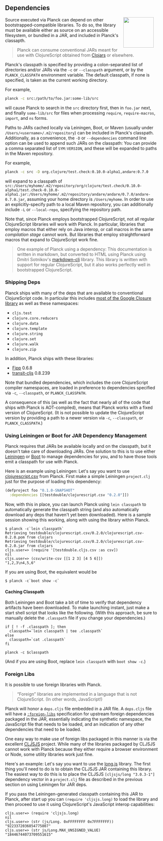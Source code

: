## Dependencies

<img width="100" align="right" style="margin: 0ex 1em" src="img/dependencies.jpg">
Source executed via Planck can depend on other bootstrapped-compatible libraries. To do so, the library must be available either as source on an accessible filesystem, or bundled in a JAR, and included in Planck's classapth.

> Planck can consume conventional JARs meant for use with ClojureScript obtained from [Clojars](https://clojars.org) or elsewhere.

Planck's classpath is specified by providing a colon-separated list of directories and/or JARs via the `-c` or `-​-​classpath` argument, or by the `PLANCK_CLASSPATH` environment variable. The default classpath, if none is specified, is taken as the current working directory.

For example,

```sh
planck -c src:/path/to/foo.jar:some-lib/src
```

will cause Planck to search in the `src` directory first, then in `foo.jar` next, and finally `some-lib/src` for files when processing `require`, `require-macros`, `import`, and `ns` forms.

Paths to JARs cached locally via Leiningen, Boot, or Maven (usually under `/Users/<username>/.m2/repository`) can be included in Planck's classpath. Additionally, as a convenience, the `-D` or `-​-​dependencies` command line option can be used to append such JARs on the classpath: You can provide a comma separated list of `SYM:VERSION`, and these will be expanded to paths in the Maven repository.

For example,

```sh
planck -c src -D org.clojure/test.check:0.10.0-alpha1,andare:0.7.0
```

will expand to a classpath of `src:/Users/myhome/.m2/repository/org/clojure/test.check/0.10.0-alpha1/test.check-0.10.0-alpha1.jar:/Users/myhome/.m2/repository/andare/andare/0.7.0/andare-0.7.0.jar`, assuming your home directory is `/Users/myhome`. In order to use an explicitly-specify path to a local Maven repository, you can additionally include `-L` or `-​-​local-repo`, specifying the repository path.

Note that, since Planck employs bootstrapped ClojureScript, not all regular ClojureScript libraries will work with Planck. In particular, libraries that employ macros that either rely on Java interop, or call macros in the same _compilation stage_ cannot work.  But libraries that employ straightforward macros that expand to ClojureScript work fine.

> One example of Planck using a dependency: This documentation is written in markdown, but converted to HTML using Planck using Dmitri Sotnikov's  [markdown-clj](https://github.com/yogthos/markdown-clj) library. This library is written with support for regular ClojureScript, but it also works perfectly well in bootstrapped ClojureScript.

### Shipping Deps

Planck ships with many of the deps that are available to conventional ClojureScript code. In particular this includes [most of the Google Closure library](gcl.html) as well as these namespaces:

* `cljs.test`
* `clojure.core.reducers`
* `clojure.data`
* `clojure.template`
* `clojure.string`
* `clojure.set`
* `clojure.walk`
* `clojure.zip`

In addition, Planck ships with these libraries:

* [Fipp](https://github.com/brandonbloom/fipp) 0.6.8
* [transit-cljs](https://github.com/cognitect/transit-cljs) 0.8.239

Note that bundled dependencies, which includes the core ClojureScript compiler namespaces, are loaded in preference to dependencies specified via `-c`, `-​-​classpath`, or `PLANCK_CLASSPATH`.

A consequence of this (as well as the fact that nearly all of the code that ships with Planck is AOT-compiled), means that Planck works with a fixed version of ClojureScript. (It is not possible to update the ClojureScript version by providing a path to a newer version via `-c`, `-​-​classpath`, or `PLANCK_CLASSPATH`.)

### Using Leiningen or Boot for JAR Dependency Management

Planck requires that JARs be available locally and on the classpath, but it doesn't take care of downloading JARs. One solution to this is to use either [Leiningen](http://leiningen.org) or [Boot](http://boot-clj.com) to manage dependencies for you, and to have those tools emit a classpath for use with Planck.

Here is an example using Leiningen: Let's say you want to use [clojurescript.csv](https://github.com/testdouble/clojurescript.csv) from Planck. First make a simple Leiningen `project.clj` just for the purpose of loading this dependency:

```clj
(defproject foo "0.1.0-SNAPSHOT"
  :dependencies [[testdouble/clojurescript.csv "0.2.0"]])
```

Now, with this in place, you can launch Planck using `lein classpath` to automatically generate the classpath string (and also automatically download any deps that haven't yet been downloaded). Here is a sample session showing this working, along with using the library within Planck.

```
$ planck -c`lein classpath`
Retrieving testdouble/clojurescript.csv/0.2.0/clojurescript.csv-0.2.0.pom from clojars
Retrieving testdouble/clojurescript.csv/0.2.0/clojurescript.csv-0.2.0.jar from clojars
cljs.user=> (require '[testdouble.cljs.csv :as csv])
nil
cljs.user=> (csv/write-csv [[1 2 3] [4 5 6]])
"1,2,3\n4,5,6"
```

If you are using Boot, the equivalent would be

```
$ planck -c`boot show -c`
```

#### Caching Classpath

Both Leiningen and Boot take a bit of time to verify that dependency artifacts have been downloaded. To make launching instant, just make a start shell script that looks like the following. (With this approach, be sure to manually delete the `.classpath` file if you change your dependencies.)

```
if [ ! -f .classpath ]; then
  classpath=`lein classpath | tee .classpath`
else
  classpath=`cat .classpath`
fi

planck -c $classpath
```

(And if you are using Boot, replace `lein classpath` with `boot show -c`.)

### Foreign Libs

It is possible to use foreign libraries with Planck.

> “Foreign” libraries are implemented in a language that is not ClojureScript. (In other words, JavaScript!)

Planck will honor a `deps.cljs` file embedded in a JAR file. A `deps.cljs` file will have a [`:foreign-libs`](https://github.com/clojure/clojurescript/wiki/Compiler-Options#foreign-libs) specification for upstream foreign dependencies packaged in the JAR, essentially indicating the synthetic namespace, the JavaScript file that needs to be loaded, and an indication of any other dependencies that need to be loaded. 

One easy way to make use of foreign libs packaged in this manner is via the excellent [CLJSJS](http://cljsjs.github.io) project. While many of the libraries packaged by CLJSJS cannot work with Planck because they either require a browser environment or Node, some utility libraries work just fine.

Here's an example: Let's say you want to use the [long.js](https://github.com/dcodeIO/long.js) library. The first thing you'll need to do is to obtain the CLJSJS JAR containing this library. The easiest way to do this is to place the CLJSJS `[cljsjs/long "3.0.3-1"]` dependency vector in a `project.clj` file as described in the previous section on using Leiningen for JAR deps.

If you pass the Leiningen-generated classpath containing this JAR to Planck, after start up you can `(require 'cljsjs.long)` to load the library and then proceed to use it using ClojureScript's JavaScript interop capabilities:

```clojure-repl
cljs.user=> (require 'cljsjs.long)
nil
cljs.user=> (str (js/Long. 0xFFFFFFFF 0x7FFFFFFF))
"9223372036854775807"
cljs.user=> (str js/Long.MAX_UNSIGNED_VALUE)
"18446744073709551615"
```

